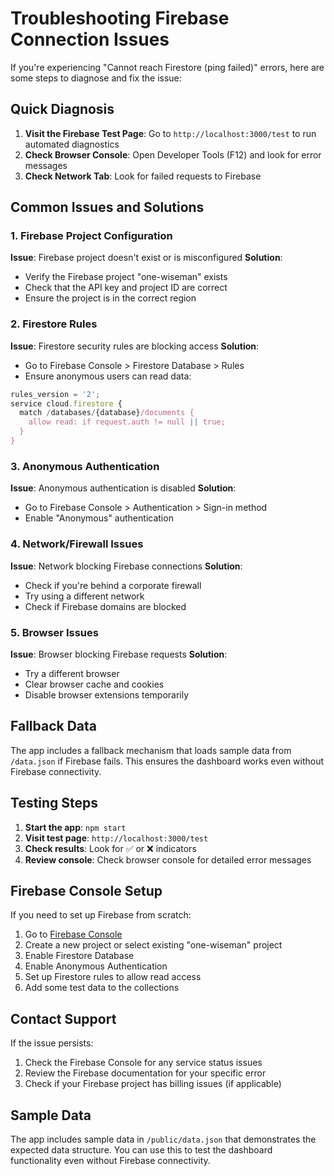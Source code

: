 # Troubleshooting Firebase Connection Issues

If you're experiencing "Cannot reach Firestore (ping failed)" errors, here are some steps to diagnose and fix the issue:

## Quick Diagnosis

1. **Visit the Firebase Test Page**: Go to `http://localhost:3000/test` to run automated diagnostics
2. **Check Browser Console**: Open Developer Tools (F12) and look for error messages
3. **Check Network Tab**: Look for failed requests to Firebase

## Common Issues and Solutions

### 1. Firebase Project Configuration

**Issue**: Firebase project doesn't exist or is misconfigured
**Solution**: 
- Verify the Firebase project "one-wiseman" exists
- Check that the API key and project ID are correct
- Ensure the project is in the correct region

### 2. Firestore Rules

**Issue**: Firestore security rules are blocking access
**Solution**:
- Go to Firebase Console > Firestore Database > Rules
- Ensure anonymous users can read data:
```javascript
rules_version = '2';
service cloud.firestore {
  match /databases/{database}/documents {
    allow read: if request.auth != null || true;
  }
}
```

### 3. Anonymous Authentication

**Issue**: Anonymous authentication is disabled
**Solution**:
- Go to Firebase Console > Authentication > Sign-in method
- Enable "Anonymous" authentication

### 4. Network/Firewall Issues

**Issue**: Network blocking Firebase connections
**Solution**:
- Check if you're behind a corporate firewall
- Try using a different network
- Check if Firebase domains are blocked

### 5. Browser Issues

**Issue**: Browser blocking Firebase requests
**Solution**:
- Try a different browser
- Clear browser cache and cookies
- Disable browser extensions temporarily

## Fallback Data

The app includes a fallback mechanism that loads sample data from `/data.json` if Firebase fails. This ensures the dashboard works even without Firebase connectivity.

## Testing Steps

1. **Start the app**: `npm start`
2. **Visit test page**: `http://localhost:3000/test`
3. **Check results**: Look for ✅ or ❌ indicators
4. **Review console**: Check browser console for detailed error messages

## Firebase Console Setup

If you need to set up Firebase from scratch:

1. Go to [Firebase Console](https://console.firebase.google.com/)
2. Create a new project or select existing "one-wiseman" project
3. Enable Firestore Database
4. Enable Anonymous Authentication
5. Set up Firestore rules to allow read access
6. Add some test data to the collections

## Contact Support

If the issue persists:
1. Check the Firebase Console for any service status issues
2. Review the Firebase documentation for your specific error
3. Check if your Firebase project has billing issues (if applicable)

## Sample Data

The app includes sample data in `/public/data.json` that demonstrates the expected data structure. You can use this to test the dashboard functionality even without Firebase connectivity.
